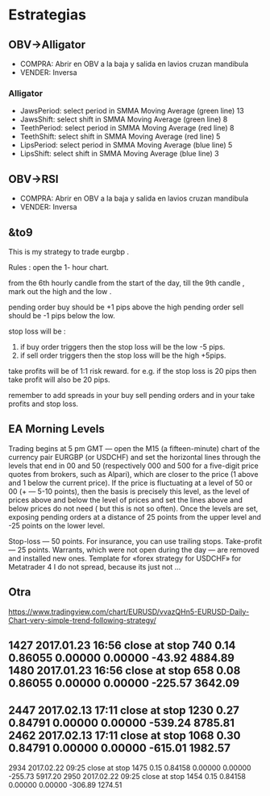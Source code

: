 # Estrategias

## OBV->Alligator

- COMPRA: Abrir en OBV a la baja y salida en lavios cruzan mandibula
- VENDER: Inversa

### Alligator

- JawsPeriod: select period in SMMA Moving Average (green line) 13
- JawsShift: select shift in SMMA Moving Average (green line) 8
- TeethPeriod: select period in SMMA Moving Average (red line) 8
- TeethShift: select shift in SMMA Moving Average (red line) 5
- LipsPeriod: select period in SMMA Moving Average (blue line) 5
- LipsShift: select shift in SMMA Moving Average (blue line) 3

## OBV->RSI

- COMPRA: Abrir en OBV a la baja y salida en lavios cruzan mandibula
- VENDER: Inversa

## &to9

This is my strategy to trade eurgbp .

Rules :
open the 1- hour chart.

from the 6th hourly candle from the start of the day, till the 9th candle , mark out the high and the low .

pending order buy should be +1 pips above the high
pending order sell should be -1 pips below the low.

stop loss will be :
1) if buy order triggers then the stop loss will be the low -5 pips.
2) if sell order triggers then the stop loss will be the high +5pips.

take profits will be of 1:1 risk reward. for e.g. if the stop loss is 20 pips then take profit will also be 20 pips.

remember to add spreads in your buy sell pending orders and in your take profits and stop loss.

## EA Morning Levels

Trading begins at 5 pm GMT — open the M15 (a fifteen-minute) chart of the currency pair EURGBP (or USDCHF) and set the horizontal lines through the levels that end in 00 and 50 (respectively 000 and 500 for a five-digit price quotes from brokers, such as Alpari), which are closer to the price (1 above and 1 below the current price).
If the price is fluctuating at a level of 50 or 00 (+ — 5-10 points), then the basis is precisely this level, as the level of prices above and below the level of prices and set the lines above and below prices do not need ( but this is not so often).
Once the levels are set, exposing pending orders at a distance of 25 points from the upper level and -25 points on the lower level.

Stop-loss — 50 points. For insurance, you can use trailing stops.
Take-profit — 25 points.
Warrants, which were not open during the day — are removed and installed new ones.
Template for «forex strategy for USDCHF» for Metatrader 4 I do not spread, because its just not …

## Otra

https://www.tradingview.com/chart/EURUSD/vvazQHn5-EURUSD-Daily-Chart-very-simple-trend-following-strategy/




1427	2017.01.23 16:56	close at stop	740	0.14	0.86055	0.00000	0.00000	-43.92	4884.89
1480	2017.01.23 16:56	close at stop	658	0.08	0.86055	0.00000	0.00000	-225.57	3642.09
---
2447	2017.02.13 17:11	close at stop	1230	0.27	0.84791	0.00000	0.00000	-539.24	8785.81
2462	2017.02.13 17:11	close at stop	1068	0.30	0.84791	0.00000	0.00000	-615.01	1982.57
---
2934	2017.02.22 09:25	close at stop	1475	0.15	0.84158	0.00000	0.00000	-255.73	5917.20
2950	2017.02.22 09:25	close at stop	1454	0.15	0.84158	0.00000	0.00000	-306.89	1274.51
